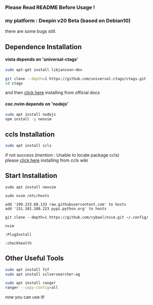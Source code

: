 ### Please Read README Before Usage !

### my platform : Deepin v20 Beta (based on Debian10)

there are some bugs still.

## Dependence Installation

#### vista depends on 'universal-ctags'
```bash
sudo apt-get install libjansson-dev

git clone --depth=1 https://github.com/universal-ctags/ctags.git
cd ctags
```
and then [click here](https://github.com/universal-ctags/ctags/blob/master/docs/autotools.rst) installing from official docs

#### coc.nvim depends on 'nodejs'
```bash
sudo apt install nodejs
npm install -g neovim
```
## ccls Installation
```bash
sudo apt install ccls
```
if not success (mention : Unable to locate package ccls)  
please [click here](https://github.com/MaskRay/ccls/wiki) installing from ccls wiki

## Start Installation
```vim
sudo apt install neovim

sudo nvim /etc/hosts

add '199.233.68.133 raw.githubusercontent.com' to hosts
add '151.101.108.223 pypi.python.org' to hosts

git clone --depth=1 https://github.com/cybaol/nvim.git ~/.config/

nvim

:PlugInstall

:checkhealth
```
## Other Useful Tools
```bash
sudo apt install fzf
sudo apt install silversearcher-ag

sudo apt install ranger
ranger --copy-config=all
```
now you can use it!
